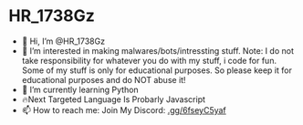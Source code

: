 # HR_1738Gz
- 👋 Hi, I’m @HR_1738Gz
- 👀 I’m interested in making malwares/bots/intressting stuff. Note: I do not take responsibility for whatever you do with my stuff, i code for fun. Some of my stuff is only for educational purposes. So please keep it for educational purposes and do NOT abuse it!
- 🌱 I’m currently learning Python
- 🔥Next Targeted Language Is Probarly Javascript
- 📫 How to reach me: Join My Discord: [.gg/6fseyC5yaf](https://discord.gg/6fseyC5yaf)



<!---
faiqff/faiqff is a ✨ special ✨ repository because its `README.md` (this file) appears on your GitHub profile.
You can click the Preview link to take a look at your changes.
--->

